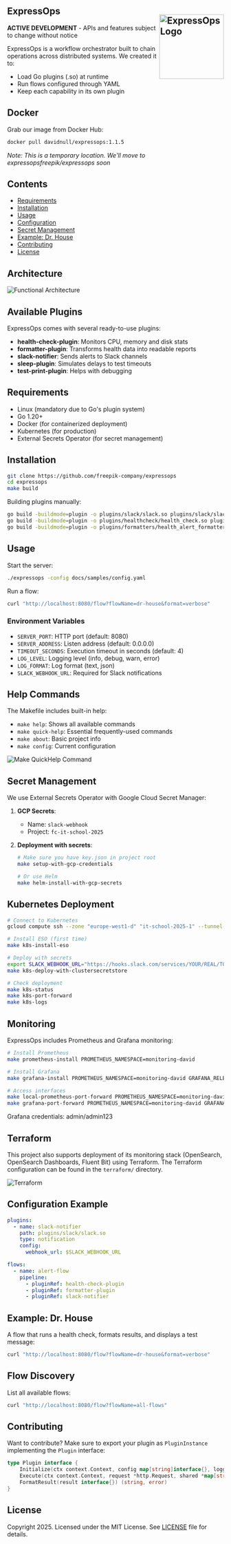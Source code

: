 ## ExpressOps  <img src="docs/img/LOGO_EXPRESSOPS.png" alt="ExpressOps Logo" align="right" width="150" style="margin-top: 20px;">

**ACTIVE DEVELOPMENT** - APIs and features subject to change without notice

ExpressOps is a workflow orchestrator built to chain operations across distributed systems. We created it to:

- Load Go plugins (.so) at runtime
- Run flows configured through YAML
- Keep each capability in its own plugin

## Docker

Grab our image from Docker Hub:

```bash
docker pull davidnull/expressops:1.1.5
```

*Note: This is a temporary location. We'll move to expressopsfreepik/expressops soon*

## Contents

- [Requirements](#requirements)
- [Installation](#installation)
- [Usage](#usage)
- [Configuration](#configuration)
- [Secret Management](#secret-management)
- [Example: Dr. House](#example-dr-house)
- [Contributing](#contributing)
- [License](#license)

## Architecture

![Functional Architecture](docs/img/architecture.png)

## Available Plugins

ExpressOps comes with several ready-to-use plugins:

- **health-check-plugin**: Monitors CPU, memory and disk stats
- **formatter-plugin**: Transforms health data into readable reports
- **slack-notifier**: Sends alerts to Slack channels
- **sleep-plugin**: Simulates delays to test timeouts
- **test-print-plugin**: Helps with debugging

## Requirements

- Linux (mandatory due to Go's plugin system)
- Go 1.20+
- Docker (for containerized deployment)
- Kubernetes (for production)
- External Secrets Operator (for secret management)

## Installation

```bash
git clone https://github.com/freepik-company/expressops
cd expressops
make build
```

Building plugins manually:
```bash
go build -buildmode=plugin -o plugins/slack/slack.so plugins/slack/slack.go
go build -buildmode=plugin -o plugins/healthcheck/health_check.so plugins/healthcheck/health_check.go
go build -buildmode=plugin -o plugins/formatters/health_alert_formatter.so plugins/formatters/health_alert_formatter.go
```

## Usage

Start the server:
```bash
./expressops -config docs/samples/config.yaml
```

Run a flow:
```bash
curl "http://localhost:8080/flow?flowName=dr-house&format=verbose"
```

### Environment Variables

- `SERVER_PORT`: HTTP port (default: 8080)
- `SERVER_ADDRESS`: Listen address (default: 0.0.0.0)
- `TIMEOUT_SECONDS`: Execution timeout in seconds (default: 4)
- `LOG_LEVEL`: Logging level (info, debug, warn, error)
- `LOG_FORMAT`: Log format (text, json)
- `SLACK_WEBHOOK_URL`: Required for Slack notifications

## Help Commands

The Makefile includes built-in help:

- `make help`: Shows all available commands
- `make quick-help`: Essential frequently-used commands
- `make about`: Basic project info
- `make config`: Current configuration

![Make QuickHelp Command](docs/img/help.png)

## Secret Management

We use External Secrets Operator with Google Cloud Secret Manager:

1. **GCP Secrets**: 
   - Name: `slack-webhook`
   - Project: `fc-it-school-2025`

2. **Deployment with secrets**:
   ```bash
   # Make sure you have key.json in project root
   make setup-with-gcp-credentials
   
   # Or use Helm
   make helm-install-with-gcp-secrets
   ```

## Kubernetes Deployment

```bash
# Connect to Kubernetes
gcloud compute ssh --zone "europe-west1-d" "it-school-2025-1" --tunnel-through-iap --project "fc-it-school-2025" --ssh-flag "-N -L 6443:127.0.0.1:6443"

# Install ESO (first time)
make k8s-install-eso

# Deploy with secrets
export SLACK_WEBHOOK_URL="https://hooks.slack.com/services/YOUR/REAL/TOKEN"
make k8s-deploy-with-clustersecretstore

# Check deployment
make k8s-status
make k8s-port-forward
make k8s-logs
```

## Monitoring

ExpressOps includes Prometheus and Grafana monitoring:

```bash
# Install Prometheus
make prometheus-install PROMETHEUS_NAMESPACE=monitoring-david

# Install Grafana
make grafana-install PROMETHEUS_NAMESPACE=monitoring-david GRAFANA_RELEASE=grafana-david

# Access interfaces
make local-prometheus-port-forward PROMETHEUS_NAMESPACE=monitoring-david PROMETHEUS_PORT=9091
make grafana-port-forward PROMETHEUS_NAMESPACE=monitoring-david GRAFANA_RELEASE=grafana-david GRAFANA_PORT=3001
```

Grafana credentials: admin/admin123

## Terraform

This project also supports deployment of its monitoring stack (OpenSearch, OpenSearch Dashboards, Fluent Bit) using Terraform. The Terraform configuration can be found in the `terraform/` directory.


![Terraform](terraform/Esquema%20Terraform.png)

## Configuration Example

```yaml
plugins:
  - name: slack-notifier
    path: plugins/slack/slack.so
    type: notification
    config:
      webhook_url: $SLACK_WEBHOOK_URL

flows:
  - name: alert-flow
    pipeline:
      - pluginRef: health-check-plugin
      - pluginRef: formatter-plugin
      - pluginRef: slack-notifier
```

## Example: Dr. House

A flow that runs a health check, formats results, and displays a test message:

```bash
curl "http://localhost:8080/flow?flowName=dr-house&format=verbose"
```

## Flow Discovery

List all available flows:

```bash
curl "http://localhost:8080/flow?flowName=all-flows"
```

## Contributing

Want to contribute? Make sure to export your plugin as `PluginInstance` implementing the `Plugin` interface:

```go
type Plugin interface {
    Initialize(ctx context.Context, config map[string]interface{}, logger *logrus.Logger) error
    Execute(ctx context.Context, request *http.Request, shared *map[string]any) (interface{}, error)
    FormatResult(result interface{}) (string, error)
}
```

## License

Copyright 2025.
Licensed under the MIT License. See [LICENSE](LICENSE) file for details.